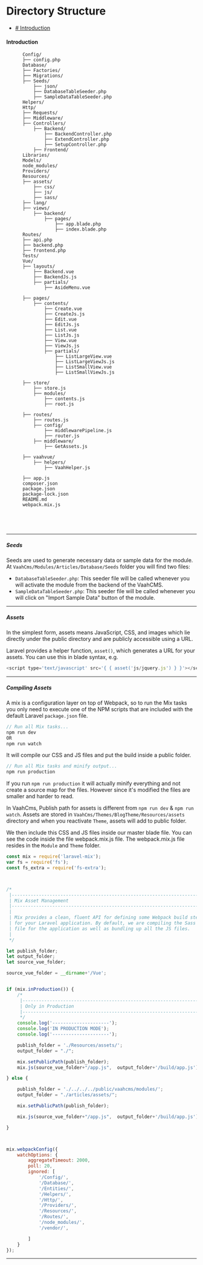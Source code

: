 # Directory Structure

- [# Introduction](#introduction)



#### Introduction

```
      Config/
      ├── config.php
      Database/
      ├── Factories/
      ├── Migrations/
      ├── Seeds/
          ├── json/
          ├── DatabaseTableSeeder.php
          ├── SampleDataTableSeeder.php
      Helpers/
      Http/
      ├── Requests/
      ├── Middleware/
      ├── Controllers/
          ├── Backend/
              ├── BackendController.php
              ├── ExtendController.php
              ├── SetupController.php
          ├── Frontend/
      Libraries/
      Models/
      node_modules/
      Providers/
      Resources/
      ├── assets/
          ├── css/
          ├── js/
          ├── sass/
      ├── lang/
      ├── views/
          ├── backend/
              ├── pages/
                  ├── app.blade.php
                  ├── index.blade.php
      Routes/
      ├── api.php
      ├── backend.php
      ├── frontend.php
      Tests/
      Vue/
      ├── layouts/
          ├── Backend.vue
          ├── BackendJs.js
          ├── partials/
              ├── AsideMenu.vue

      ├── pages/
          ├── contents/
              ├── Create.vue
              ├── CreateJs.js
              ├── Edit.vue
              ├── EditJs.js
              ├── List.vue
              ├── ListJs.js
              ├── View.vue
              ├── ViewJs.js
              ├── partials/
                  ├── ListLargeView.vue
                  ├── ListLargeViewJs.js
                  ├── ListSmallView.vue
                  ├── ListSmallViewJs.js

      ├── store/
          ├── store.js
          ├── modules/
              ├── contents.js
              ├── root.js

      ├── routes/
          ├── routes.js
          ├── config/
              ├── middlewarePipeline.js
              ├── router.js
          ├── middleware/
              ├── GetAssets.js

      ├── vaahvue/
          ├── helpers/
              ├── VaahHelper.js

      ├── app.js
      composer.json
      package.json
      package-lock.json
      README.md
      webpack.mix.js


      
    
```

------



##### Seeds

Seeds are used to generate necessary data or sample data for the module. At `VaahCms/Modules/Articles/Database/Seeds` folder you will find two files:

- `DatabaseTableSeeder.php`: This seeder file will be called whenever you will activate the module from the backend of the VaahCMS.
- `SampleDataTableSeeder.php`: This seeder file will be called whenever you will click on "Import Sample Data" button of the module.

------



##### Assets

In the simplest form, assets means JavaScript, CSS, and images which lie directly under the public directory and are publicly accessible using a URL.

Laravel provides a helper function, `asset()`, which generates a URL for your assets. You can use this in blade syntax, e.g.

```js
<script type='text/javascript' src='{ { asset('js/jquery.js') } }'></script>
```



------



##### Compiling Assets

A mix is a configuration layer on top of Webpack, so to run the Mix tasks you only need to execute one of the NPM scripts that are included with the default Laravel `package.json` file.

```js
// Run all Mix tasks...
npm run dev
OR
npm run watch
```

It will compile our CSS and JS files and put the build inside a public folder.

```js
// Run all Mix tasks and minify output...
npm run production
```

If you run `npm run production` it will actually minify everything and not create a source map for the files. However since it's modified the files are smaller and harder to read.

In VaahCms, Publish path for assets is different from `npm run dev` & `npm run watch`. Assets are stored in `VaahCms/Themes/BlogTheme/Resources/assets` directory and when you reactivate `Theme`, assets will add to public folder.

We then include this CSS and JS files inside our master blade file. You can see the code inside the file webpack.mix.js file. The webpack.mix.js file resides in the `Module` and `Theme` folder.

```js
const mix = require('laravel-mix');
var fs = require('fs');
const fs_extra = require('fs-extra');



/*
 |--------------------------------------------------------------------------
 | Mix Asset Management
 |--------------------------------------------------------------------------
 |
 | Mix provides a clean, fluent API for defining some Webpack build steps
 | for your Laravel application. By default, we are compiling the Sass
 | file for the application as well as bundling up all the JS files.
 |
 */

let publish_folder;
let output_folder;
let source_vue_folder;

source_vue_folder = __dirname+'/Vue';


if (mix.inProduction()) {
    /*
     |--------------------------------------------------------------------------
     | Only in Production
     |--------------------------------------------------------------------------
     */
    console.log('---------------------');
    console.log('IN PRODUCTION MODE');
    console.log('---------------------');

    publish_folder = './Resources/assets/';
    output_folder = "./";

    mix.setPublicPath(publish_folder);
    mix.js(source_vue_folder+"/app.js",  output_folder+'/build/app.js').vue();

} else {

    publish_folder = './../../../public/vaahcms/modules/';
    output_folder = "./articles/assets/";

    mix.setPublicPath(publish_folder);

    mix.js(source_vue_folder+"/app.js",  output_folder+'/build/app.js').vue();

}



mix.webpackConfig({
    watchOptions: {
        aggregateTimeout: 2000,
        poll: 20,
        ignored: [
            '/Config/',
            '/Database/',
            '/Entities/',
            '/Helpers/',
            '/Http/',
            '/Providers/',
            '/Resources/',
            '/Routes/',
            '/node_modules/',
            '/vendor/',

        ]
    }
});
```



------

